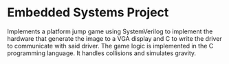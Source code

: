 # Embedded Systems Project

Implements a platform jump game using SystemVerilog to implement the hardware that generate the image to a VGA display and C to write the driver to communicate with said driver. The game logic is implemented in the C programming language. It handles collisions and simulates gravity.
